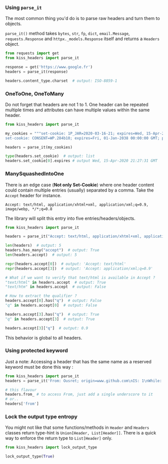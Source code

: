 
### Using `parse_it`

The most common thing you'd do is to parse raw headers and turn them to objects.

`parse_it()` method takes `bytes`, `str`, `fp`, `dict`, `email.Message`, `requests.Response` and `httpx._models.Response` itself and returns a `Headers` object.

```python
from requests import get
from kiss_headers import parse_it

response = get('https://www.google.fr')
headers = parse_it(response)

headers.content_type.charset  # output: ISO-8859-1
```

### OneToOne, OneToMany

Do not forget that headers are not 1 to 1. One header can be repeated multiple times and attributes can have multiple values within the same header.

```python
from kiss_headers import parse_it

my_cookies = """set-cookie: 1P_JAR=2020-03-16-21; expires=Wed, 15-Apr-2020 21:27:31 GMT; path=/; domain=.google.fr; Secure; SameSite=none
set-cookie: CONSENT=WP.284b10; expires=Fri, 01-Jan-2038 00:00:00 GMT; path=/; domain=.google.fr"""

headers = parse_it(my_cookies)

type(headers.set_cookie)  # output: list
headers.set_cookie[0].expires # output Wed, 15-Apr-2020 21:27:31 GMT
```

### ManySquashedIntoOne

There is an edge case (__Not only Set-Cookie__) where one header content could contain multiple entries (usually) separated by a comma.
Take the `Accept` header for instance. 

```
Accept: text/html, application/xhtml+xml, application/xml;q=0.9, image/webp, */*;q=0.8
```

The library will split this entry into five entries/headers/objects.

```python
from kiss_headers import parse_it

headers = parse_it("Accept: text/html, application/xhtml+xml, application/xml;q=0.9, image/webp, */*;q=0.8")

len(headers)  # output: 5
headers.has_many("accept")  # output: True
len(headers.accept)  # output: 5 

repr(headers.accept[0])  # output: 'Accept: text/html'
repr(headers.accept[3])  # output: 'Accept: application/xml;q=0.9'

# What if we want to verify that text/html is available in Accept ?
"text/html" in headers.accept  # output: True
"text/htm" in headers.accept  # output: False

# How to extract the qualifier ?
headers.accept[0].has("q")  # output: False
"q" in headers.accept[0]  # output: False

headers.accept[3].has("q")  # output: True
"q" in headers.accept[3]  # output: True

headers.accept[3]["q"]  # output: 0.9
```

This behavior is global to all headers.

### Using protected keyword

Just a note: Accessing a header that has the same name as a reserved keyword must be done this way :
```python
from kiss_headers import parse_it
headers = parse_it('From: Ousret; origin=www.github.com\nIS: 1\nWhile: Not-True')

# this flavour
headers.from_ # to access From, just add a single underscore to it
# or..
headers['from']
```

### Lock the output type entropy

You might not like that some functions/methods in `Header` and `Headers` classes return type-hint is `Union[Header, List[Header]]`.
There is a quick way to enforce the return type to `List[Header]` only.

```python
from kiss_headers import lock_output_type

lock_output_type(True)
```
